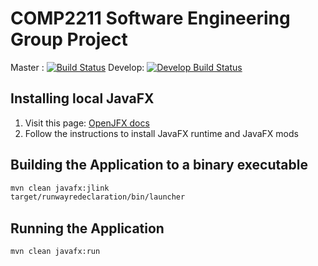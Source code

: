 # COMP2211 Software Engineering Group Project

Master : [![Build Status](https://travis-ci.com/georgealexiou/Software-Engineering-Group-Project.svg?token=8Vc6u46HsTP3dNwQiGD1&branch=master)](https://travis-ci.com/georgealexiou/Software-Engineering-Group-Project) 
Develop: [![Develop Build Status](https://travis-ci.com/georgealexiou/Software-Engineering-Group-Project.svg?token=8Vc6u46HsTP3dNwQiGD1&branch=develop)](https://travis-ci.com/georgealexiou/Software-Engineering-Group-Project)

## Installing local JavaFX

1. Visit this page: [OpenJFX docs](https://openjfx.io/openjfx-docs/#modular)
2. Follow the instructions to install JavaFX runtime and JavaFX mods

## Building the Application to a binary executable

```bash
mvn clean javafx:jlink
target/runwayredeclaration/bin/launcher 
```

## Running the Application

```bash
mvn clean javafx:run
```

